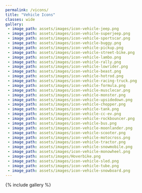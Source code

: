 ```yaml
---  
permalink: /vicons/  
title: "Vehicle Icons"  
classes: wide  
gallery:  
 - image_path: assets/images/icon-vehicle-jeep.png
 - image_path: assets/images/icon-vehicle-superjeep.png
 - image_path: assets/images/icon-vehicle-sportscar.png 
 - image_path: assets/images/icon-vehicle-buggy.png
 - image_path: assets/images/icon-vehicle-pickup.png
 - image_path: assets/images/icon-vehicle-street-bike.png
 - image_path: assets/images/icon-vehicle-lambo.png
 - image_path: assets/images/icon-vehicle-rally.png
 - image_path: assets/images/icon-vehicle-lowrider.png
 - image_path: assets/images/icon-vehicle-beast.png
 - image_path: assets/images/icon-vehicle-hotrod.png
 - image_path: assets/images/icon-vehicle-racing-truck.png
 - image_path: assets/images/icon-vehicle-formula.png
 - image_path: assets/images/icon-vehicle-musclecar.png
 - image_path: assets/images/icon-vehicle-monster.png
 - image_path: assets/images/icon-vehicle-upsidedown.png
 - image_path: assets/images/icon-vehicle-chopper.png
 - image_path: assets/images/icon-vehicle-tank.png
 - image_path: assets/images/icon-vehicle-cc-ev.png
 - image_path: assets/images/icon-vehicle-rockbouncer.png
 - image_path: assets/images/icon-vehicle-bus.png
 - image_path: assets/images/icon-vehicle-moonlander.png
 - image_path: assets/images/icon-vehicle-scooter.png
 - image_path: assets/images/icon-vehicle-motocross.png
 - image_path: assets/images/icon-vehicle-tractor.png
 - image_path: assets/images/icon-vehicle-snowmobile.png
 - image_path: assets/images/icon-vehicle-monowheel.png
 - image-path: assets/images/Hoverbike.png
 - image_path: assets/images/icon-vehicle-sled.png
 - image_path: assets/images/icon-vehicle-tube.png
 - image_path: assets/images/icon-vehicle-snowboard.png
---  
```



{% include gallery %}
